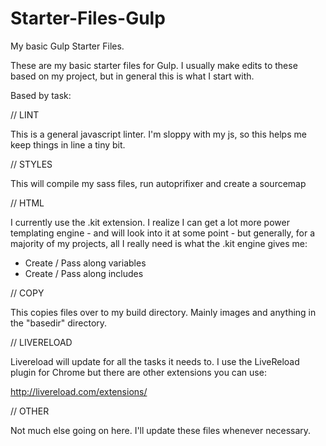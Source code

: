# Starter-Files-Gulp
My basic Gulp Starter Files.

These are my basic starter files for Gulp.  I usually make edits to these based on my project, but in general this is what I start with.

Based by task:

// LINT

This is a general javascript linter.  I'm sloppy with my js, so this helps me keep things in line a tiny bit.

// STYLES

This will compile my sass files, run autoprifixer and create a sourcemap

// HTML

I currently use the .kit extension.  I realize I can get a lot more power templating engine - and will look into it at some point - 
but generally, for a majority of my projects, all I really need is what the .kit engine gives me:

- Create / Pass along variables
- Create / Pass along includes

// COPY

This copies files over to my build directory.  Mainly images and anything in the "basedir" directory.

// LIVERELOAD

Livereload will update for all the tasks it needs to.  I use the LiveReload plugin for Chrome but there are other extensions you can use:

http://livereload.com/extensions/

// OTHER

Not much else going on here.  I'll update these files whenever necessary.
